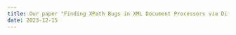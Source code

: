 ```yaml
---
title: Our paper "Finding XPath Bugs in XML Document Processors via Differential Testing" was accepted at ICSE '24!
date: 2023-12-15
---
```



